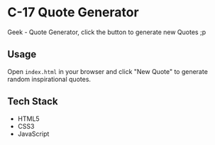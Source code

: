 # C-17 Quote Generator

Geek - Quote Generator, click the button to generate new Quotes ;p



## Usage

Open `index.html` in your browser and click "New Quote" to generate random inspirational quotes.

## Tech Stack

- HTML5
- CSS3
- JavaScript
